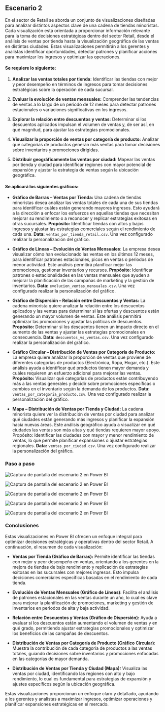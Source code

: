 ## Escenario 2

En el sector de Retail se aborda un conjunto de visualizaciones diseñadas para analizar distintos aspectos clave de una cadena de tiendas minoristas. Cada visualización está orientada a proporcionar información relevante para la toma de decisiones estratégicas dentro del sector Retail, desde el análisis de ventas por tienda hasta la visualización geográfica de las ventas en distintas ciudades. Estas visualizaciones permitirán a los gerentes y analistas identificar oportunidades, detectar patrones y planificar acciones para maximizar los ingresos y optimizar las operaciones.

#### Se requiere lo siguiente:

1. **Analizar las ventas totales por tienda:** Identificar las tiendas con mejor y peor desempeño en términos de ingresos para tomar decisiones estratégicas sobre la operación de cada sucursal.

2. **Evaluar la evolución de ventas mensuales:** Comprender las tendencias de ventas a lo largo de un periodo de 12 meses para detectar patrones estacionales o variaciones significativas en los ingresos.

3. **Explorar la relación entre descuentos y ventas:** Determinar si los descuentos aplicados impulsan el volumen de ventas y, de ser así, en qué magnitud, para ajustar las estrategias promocionales.

4. **Visualizar la proporción de ventas por categoría de producto:** Analizar qué categorías de productos generan más ventas para tomar decisiones sobre inventarios y promociones dirigidas.

5. **Distribuir geográficamente las ventas por ciudad:** Mapear las ventas por tienda y ciudad para identificar regiones con mayor potencial de expansión y ajustar la estrategia de ventas según la ubicación geográfica.

#### Se aplicará los siguientes gráficos:

- **Gráfico de Barras – Ventas por Tienda:** Una cadena de tiendas minoristas desea analizar las ventas totales de cada una de sus tiendas para identificar cuáles están generando mayores ingresos. Esto ayudará a la dirección a enfocar los esfuerzos en aquellas tiendas que necesitan mejorar su rendimiento o a reconocer y replicar estrategias exitosas en otras sucursales. **Propósito:** Identificar tiendas con altos y bajos ingresos y ajustar las estrategias comerciales según el rendimiento de cada una. **Data:** `ventas_por_tienda_retail.csv`. Una vez configurado realizar la personalización del gráfico.

- **Gráfico de Líneas – Evolución de Ventas Mensuales:** La empresa desea visualizar cómo han evolucionado las ventas en los últimos 12 meses, para identificar patrones estacionales, picos en ventas o periodos de menor actividad. Este análisis permitirá planificar mejor las promociones, gestionar inventarios y recursos. **Propósito:** Identificar patrones o estacionalidades en las ventas mensuales que ayuden a mejorar la planificación de las campañas de marketing y la gestión de inventarios. **Data:** `evolucion_ventas_mensuales.csv`. Una vez configurado realizar la personalización del gráfico.

- **Gráfico de Dispersión – Relación entre Descuentos y Ventas:** La cadena minorista quiere analizar la relación entre los descuentos aplicados y las ventas para determinar si las ofertas y descuentos están generando un mayor volumen de ventas. Este análisis permitirá optimizar las promociones y ajustar las políticas de descuentos. **Propósito:** Determinar si los descuentos tienen un impacto directo en el aumento de las ventas y ajustar las estrategias promocionales en consecuencia. **Data:** `descuentos_vs_ventas.csv`. Una vez configurado realizar la personalización del gráfico.

- **Gráfico Circular – Distribución de Ventas por Categoría de Producto:** La empresa quiere analizar la proporción de ventas que proviene de diferentes categorías de productos (Electrónica, Ropa, Hogar, etc.). Este análisis ayuda a identificar qué productos tienen mayor demanda y cuáles requieren un esfuerzo adicional para mejorar las ventas. **Propósito:** Visualizar qué categorías de productos están contribuyendo más a las ventas generales y decidir sobre promociones específicas o cambios en el inventario según la demanda de los productos. **Data:** `ventas_por_categoria_producto.csv`. Una vez configurado realizar la personalización del gráfico.

- **Mapa – Distribución de Ventas por Tienda y Ciudad:** La cadena minorista quiere ver la distribución de ventas por ciudad para analizar qué ciudades están generando más ingresos y planificar la expansión hacia nuevas áreas. Este análisis geográfico ayuda a visualizar en qué ciudades las ventas son más altas y qué tiendas requieren mayor apoyo. Propósito: Identificar las ciudades con mayor y menor rendimiento de ventas, lo que permite planificar expansiones o ajustar estrategias regionales. **Data:** `ventas_por_ciudad.csv`. Una vez configurado realizar la personalización del gráfico.

### Paso a paso


![Captura de pantalla del escenario 2 en Power BI](lab18_2-1.png)

![Captura de pantalla del escenario 2 en Power BI](lab18_2-2.png)

![Captura de pantalla del escenario 2 en Power BI](lab18_2-3.png)

![Captura de pantalla del escenario 2 en Power BI](lab18_2-4.png)

![Captura de pantalla del escenario 2 en Power BI](lab18_2-5.png)

### Conclusiones

Estas visualizaciones en Power BI ofrecen un enfoque integral para optimizar decisiones estratégicas y operativas dentro del sector Retail. A continuación, el resumen de cada visualización:

- **Ventas por Tienda (Gráfico de Barras):** Permite identificar las tiendas con mejor y peor desempeño en ventas, orientando a los gerentes en la mejora de tiendas de bajo rendimiento y replicación de estrategias exitosas en las sucursales con mejores ingresos. Esto impulsa decisiones comerciales específicas basadas en el rendimiento de cada tienda.

- **Evolución de Ventas Mensuales (Gráfico de Líneas):** Facilita el análisis de patrones estacionales en las ventas durante un año, lo cual es clave para mejorar la planificación de promociones, marketing y gestión de inventarios en periodos de alta y baja actividad.

- **Relación entre Descuentos y Ventas (Gráfico de Dispersión):** Ayuda a evaluar si los descuentos están aumentando el volumen de ventas y en qué grado, permitiendo ajustar estrategias promocionales y optimizar los beneficios de las campañas de descuentos.

- **Distribución de Ventas por Categoría de Producto (Gráfico Circular):** Muestra la contribución de cada categoría de productos a las ventas totales, guiando decisiones sobre inventarios y promociones enfocadas en las categorías de mayor demanda.

- **Distribución de Ventas por Tienda y Ciudad (Mapa):** Visualiza las ventas por ciudad, identificando las regiones con alto y bajo rendimiento, lo cual es fundamental para estrategias de expansión y ajustes específicos según la ubicación geográfica.

Estas visualizaciones proporcionan un enfoque claro y detallado, ayudando a los gerentes y analistas a maximizar ingresos, optimizar operaciones y planificar expansiones estratégicas en el mercado.

